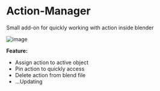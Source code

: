 # Action-Manager
Small add-on for quickly working with action inside blender

![image](https://github.com/Sonnh2705/Action-Manager/assets/69750750/e16d94bd-69b8-48f4-b2b7-f45c2d9fbc77)

**Feature:**

  - Assign action to active object
  - Pin action to quickly access
  - Delete action from blend file
  - ...Updating

